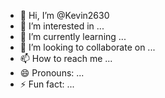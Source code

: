 - 👋 Hi, I’m @Kevin2630
- 👀 I’m interested in ...
- 🌱 I’m currently learning ...
- 💞️ I’m looking to collaborate on ...
- 📫 How to reach me ...
- 😄 Pronouns: ...
- ⚡ Fun fact: ...

<!---
Kevin2630/Kevin2630 is a ✨ special ✨ repository because its `README.md` (this file) appears on your GitHub profile.
You can click the Preview link to take a look at your changes.
--->
